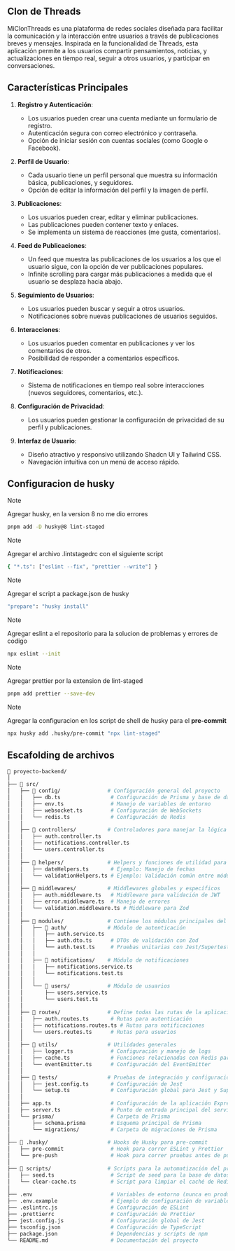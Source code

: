 ## Clon de Threads

MiClonThreads es una plataforma de redes sociales diseñada para facilitar la comunicación y la interacción entre usuarios a través de publicaciones breves y mensajes. Inspirada en la funcionalidad de Threads, esta aplicación permite a los usuarios compartir pensamientos, noticias, y actualizaciones en tiempo real, seguir a otros usuarios, y participar en conversaciones.

## Características Principales

1. **Registro y Autenticación**:

   - Los usuarios pueden crear una cuenta mediante un formulario de registro.
   - Autenticación segura con correo electrónico y contraseña.
   - Opción de iniciar sesión con cuentas sociales (como Google o Facebook).

2. **Perfil de Usuario**:

   - Cada usuario tiene un perfil personal que muestra su información básica, publicaciones, y seguidores.
   - Opción de editar la información del perfil y la imagen de perfil.

3. **Publicaciones**:

   - Los usuarios pueden crear, editar y eliminar publicaciones.
   - Las publicaciones pueden contener texto y enlaces.
   - Se implementa un sistema de reacciones (me gusta, comentarios).

4. **Feed de Publicaciones**:

   - Un feed que muestra las publicaciones de los usuarios a los que el usuario sigue, con la opción de ver publicaciones populares.
   - Infinite scrolling para cargar más publicaciones a medida que el usuario se desplaza hacia abajo.

5. **Seguimiento de Usuarios**:

   - Los usuarios pueden buscar y seguir a otros usuarios.
   - Notificaciones sobre nuevas publicaciones de usuarios seguidos.

6. **Interacciones**:

   - Los usuarios pueden comentar en publicaciones y ver los comentarios de otros.
   - Posibilidad de responder a comentarios específicos.

7. **Notificaciones**:

   - Sistema de notificaciones en tiempo real sobre interacciones (nuevos seguidores, comentarios, etc.).

8. **Configuración de Privacidad**:

   - Los usuarios pueden gestionar la configuración de privacidad de su perfil y publicaciones.

9. **Interfaz de Usuario**:
   - Diseño atractivo y responsivo utilizando Shadcn UI y Tailwind CSS.
   - Navegación intuitiva con un menú de acceso rápido.

## Configuracion de husky

> [!NOTE]
> Agregar husky, en la version 8 no me dio errores

```bash
pnpm add -D husky@8 lint-staged
```

> [!NOTE]
> Agregar el archivo .lintstagedrc con el siguiente script
```bash
{ "*.ts": ["eslint --fix", "prettier --write"] }
```

> [!NOTE]
> Agregar el script a package.json de husky
```bash
"prepare": "husky install"
```

> [!NOTE]
> Agregar eslint a el repositorio para la solucion de problemas y errores de codigo

```bash
npx eslint --init
```

>[!NOTE]
> Agregar prettier por la extension de lint-staged

```bash
pnpm add prettier --save-dev
```

>[!NOTE]
> Agregar la configuracion en los script de shell de husky para el **pre-commit**

```bash
npx husky add .husky/pre-commit "npx lint-staged"
```

## Escafolding de archivos

```bash
📁 proyecto-backend/
│
├── 📁 src/
│   ├── 📁 config/               # Configuración general del proyecto
│   │   ├── db.ts                # Configuración de Prisma y base de datos
│   │   ├── env.ts               # Manejo de variables de entorno
│   │   ├── websocket.ts         # Configuración de WebSockets
│   │   └── redis.ts             # Configuración de Redis
│   │
│   ├── 📁 controllers/          # Controladores para manejar la lógica de cada módulo
│   │   ├── auth.controller.ts
│   │   ├── notifications.controller.ts
│   │   └── users.controller.ts
│   │
│   ├── 📁 helpers/              # Helpers y funciones de utilidad para compartir lógica entre módulos
│   │   ├── dateHelpers.ts       # Ejemplo: Manejo de fechas
│   │   └── validationHelpers.ts # Ejemplo: Validación común entre módulos
│   │
│   ├── 📁 middlewares/          # Middlewares globales y específicos
│   │   ├── auth.middleware.ts   # Middleware para validación de JWT
│   │   ├── error.middleware.ts  # Manejo de errores
│   │   └── validation.middleware.ts # Middleware para Zod
│   │
│   ├── 📁 modules/              # Contiene los módulos principales del proyecto
│   │   ├── 📁 auth/             # Módulo de autenticación
│   │   │   ├── auth.service.ts
│   │   │   ├── auth.dto.ts      # DTOs de validación con Zod
│   │   │   └── auth.test.ts     # Pruebas unitarias con Jest/Supertest
│   │   │
│   │   ├── 📁 notifications/    # Módulo de notificaciones
│   │   │   ├── notifications.service.ts
│   │   │   └── notifications.test.ts
│   │   │
│   │   └── 📁 users/            # Módulo de usuarios
│   │       ├── users.service.ts
│   │       └── users.test.ts
│   │
│   ├── 📁 routes/               # Define todas las rutas de la aplicación
│   │   ├── auth.routes.ts       # Rutas para autenticación
│   │   ├── notifications.routes.ts # Rutas para notificaciones
│   │   └── users.routes.ts      # Rutas para usuarios
│   │
│   ├── 📁 utils/                # Utilidades generales
│   │   ├── logger.ts            # Configuración y manejo de logs
│   │   ├── cache.ts             # Funciones relacionadas con Redis para caché
│   │   └── eventEmitter.ts      # Configuración del EventEmitter
│   │
│   ├── 📁 tests/                # Pruebas de integración y configuración de Jest
│   │   ├── jest.config.ts       # Configuración de Jest
│   │   └── setup.ts             # Configuración global para Jest y Supertest
│   │
│   ├── app.ts                   # Configuración de la aplicación Express
│   ├── server.ts                # Punto de entrada principal del servidor
│   └── prisma/                  # Carpeta de Prisma
│       ├── schema.prisma        # Esquema principal de Prisma
│       └── migrations/          # Carpeta de migraciones de Prisma
│
├── 📁 .husky/                   # Hooks de Husky para pre-commit
│   ├── pre-commit               # Hook para correr ESLint y Prettier
│   └── pre-push                 # Hook para correr pruebas antes de pushear
│
├── 📁 scripts/                  # Scripts para la automatización del proyecto
│   ├── seed.ts                  # Script de seed para la base de datos
│   └── clear-cache.ts           # Script para limpiar el caché de Redis
│
├── .env                         # Variables de entorno (nunca en producción)
├── .env.example                 # Ejemplo de configuración de variables de entorno
├── .eslintrc.js                 # Configuración de ESLint
├── .prettierrc                  # Configuración de Prettier
├── jest.config.js               # Configuración global de Jest
├── tsconfig.json                # Configuración de TypeScript
├── package.json                 # Dependencias y scripts de npm
└── README.md                    # Documentación del proyecto
```